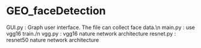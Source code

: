 # GEO_faceDetection

GUI.py : Graph user interface. The file can collect face data.\n
main.py : use vgg16 train./n
vgg.py : vgg16 nature network architecture
resnet.py : resnet50 nature network architecture

